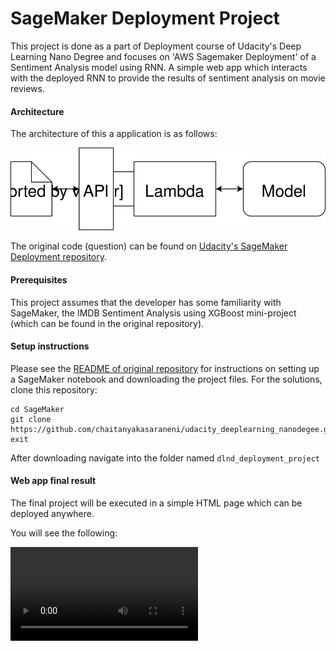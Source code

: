 # SageMaker Deployment Project

This project is done as a part of Deployment course of Udacity's Deep Learning Nano Degree and focuses on 'AWS Sagemaker Deployment' of a Sentiment Analysis model using RNN. 
A simple web app which interacts with the deployed RNN to provide the results of sentiment analysis on movie reviews.

#### Architecture
The architecture of this a application is as follows:
<p align="center">
  <img src="https://github.com/chaitanyakasaraneni/udacity_deeplearning_nanodegee/blob/master/dlnd_deployment_project/Web%20App%20Diagram.svg">
</p>

The original code (question) can be found on [Udacity's SageMaker Deployment repository](https://github.com/udacity/sagemaker-deployment).

#### Prerequisites
This project assumes that the developer has some familiarity with SageMaker, the IMDB Sentiment Analysis using XGBoost mini-project (which can be found in the original repository).

#### Setup instructions
Please see the [README of original repository](https://github.com/udacity/sagemaker-deployment/tree/master/README.md) 
for instructions on setting up a SageMaker notebook and downloading the project files. 
For the solutions, clone this repository:

```
cd SageMaker
git clone https://github.com/chaitanyakasaraneni/udacity_deeplearning_nanodegee.git
exit
```

After downloading navigate into the folder named ```dlnd_deployment_project```

#### Web app final result

The final project will be executed in a simple HTML page which can be deployed anywhere. 

You will see the following:

![Web app example](https://github.com/chaitanyakasaraneni/udacity_deeplearning_nanodegee/blob/master/dlnd_deployment_project/recording.mov)
